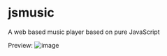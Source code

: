 # jsmusic
A web based music player based on pure JavaScript

Preview: 
![image](https://github.com/dvdeepu99/jsmusic/assets/93904807/af60cc38-38c5-45bd-b735-c430eae3498e)
